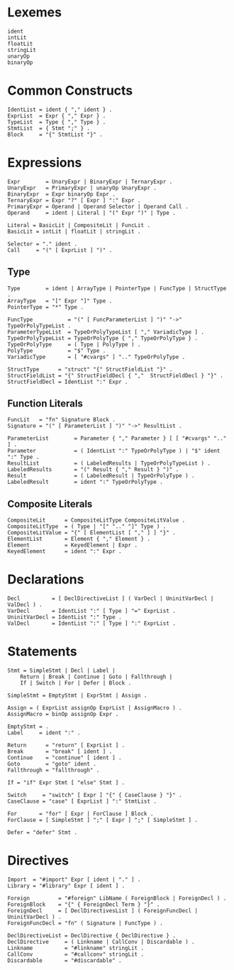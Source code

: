 
# Lexemes

    ident
    intLit
    floatLit
    stringLit
    unaryOp
    binaryOp

# Common Constructs

    IdentList = ident { "," ident } .
    ExprList  = Expr { "," Expr } .
    TypeList  = Type { "," Type } .
    StmtList  = { Stmt ";" } .
    Block     = "{" StmtList "}" .

# Expressions

    Expr        = UnaryExpr | BinaryExpr | TernaryExpr .
    UnaryExpr   = PrimaryExpr | unaryOp UnaryExpr .
    BinaryExpr  = Expr binaryOp Expr .
    TernaryExpr = Expr "?" [ Expr ] ":" Expr .
    PrimaryExpr = Operand | Operand Selector | Operand Call .
    Operand     = ident | Literal | "(" Expr ")" | Type .

    Literal = BasicLit | CompositeLit | FuncLit .
    BasicLit = intLit | floatLit | stringLit .

    Selector = "." ident .
    Call     = "(" [ ExprList ] ")" .

## Type

    Type        = ident | ArrayType | PointerType | FuncType | StructType .
    ArrayType   = "[" Expr "]" Type .
    PointerType = "*" Type .

    FuncType           = "(" [ FuncParameterList ] ")" "->" TypeOrPolyTypeList .
    ParameterTypeList  = TypeOrPolyTypeList [ "," VariadicType ] .
    TypeOrPolyTypeList = TypeOrPolyType { "," TypeOrPolyType } .
    TypeOrPolyType     = ( Type | PolyType ) .
    PolyType           = "$" Type .
    VariadicType       = [ "#cvargs" ] ".." TypeOrPolyType .

    StructType      = "struct" "{" StructFieldList "}" .
    StructFieldList = "{" StructFieldDecl { ","  StructFieldDecl } "}" .
    StructFieldDecl = IdentList ":" Expr .

## Function Literals

    FuncLit   = "fn" Signature Block .
    Signature = "(" [ ParameterList ] ")" "->" ResultList .

    ParameterList        = Parameter { "," Parameter } [ [ "#cvargs" ".."  ] .
    Parameter            = ( IdentList ":" TypeOrPolyType ) | "$" ident ":" Type .
    ResultList           = ( LabeledResults | TypeOrPolyTypeList ) .
    LabeledResults       = "(" Result { "," Result } ")" .
    Result               = ( LabeledResult | TypeOrPolyType ) .
    LabeledResult        = ident ":" TypeOrPolyType .

## Composite Literals

    CompositeLit      = CompositeLitType CompositeLitValue .
    CompositeLitType  = ( Type | "[" ".." "]" Type ) .
    CompositeLitValue = "{" [ ElementList [ "," ] ] "}" .
    ElementList       = Element { "," Element } .
    Element           = KeyedElement | Expr .
    KeyedElement      = ident ":" Expr .

# Declarations

    Decl          = [ DeclDirectiveList ] ( VarDecl | UninitVarDecl | ValDecl ) .
    VarDecl       = IdentList ":" [ Type ] "=" ExprList .
    UninitVarDecl = IdentList ":" Type .
    ValDecl       = IdentList ":" [ Type ] ":" ExprList .

# Statements

    Stmt = SimpleStmt | Decl | Label |
        Return | Break | Continue | Goto | Fallthrough |
        If | Switch | For | Defer | Block .

    SimpleStmt = EmptyStmt | ExprStmt | Assign .

    Assign = ( ExprList assignOp ExprList | AssignMacro ) .
    AssignMacro = binOp assignOp Expr .

    EmptyStmt = .
    Label     = ident ":" .

    Return      = "return" [ ExprList ] .
    Break       = "break" [ ident ] .
    Continue    = "continue" [ ident ] .
    Goto        = "goto" ident .
    Fallthrough = "fallthrough" .

    If = "if" Expr Stmt [ "else" Stmt ] .

    Switch     = "switch" [ Expr ] "{" { CaseClause } "}" .
    CaseClause = "case" [ ExprList ] ":" StmtList .

    For       = "for" [ Expr | ForClause ] Block .
    ForClause = [ SimpleStmt ] ";" [ Expr ] ";" [ SimpleStmt ] .

    Defer = "defer" Stmt .

# Directives

    Import  = "#import" Expr [ ident | "." ] .
    Library = "#library" Expr [ ident ] .

    Foreign         = "#foreign" LibName ( ForeignBlock | ForeignDecl ) .
    ForeignBlock    = "{" { ForeignDecl Term } "}" .
    ForeignDecl     = [ DeclDirectivesList ] ( ForeignFuncDecl | UninitVarDecl ) .
    ForeignFuncDecl = "fn" ( Signature | FuncType ) .

    DeclDirectiveList = DeclDirective { DeclDirective } .
    DeclDirective     = ( Linkname | CallConv | Discardable ) .
    Linkname          = "#linkname" stringLit .
    CallConv          = "#callconv" stringLit .
    Discardable       = "#discardable" .


